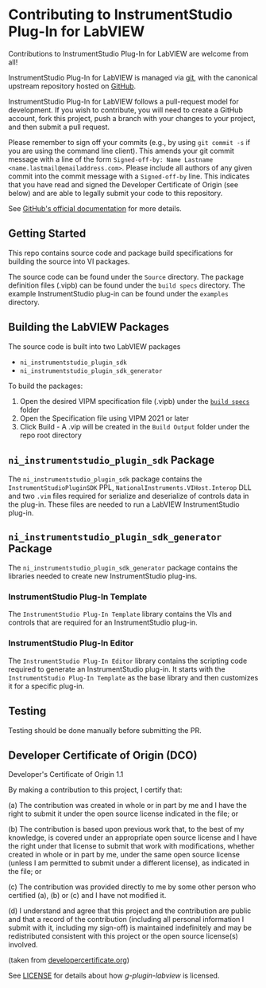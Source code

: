 # Contributing to InstrumentStudio Plug-In for LabVIEW

Contributions to InstrumentStudio Plug-In for LabVIEW are welcome from all!

InstrumentStudio Plug-In for LabVIEW is managed via [git](https://git-scm.com),
with the canonical upstream repository hosted on
[GitHub](https://github.com/ni/instrumentstudio-plugin-labview).

InstrumentStudio Plug-In for LabVIEW follows a pull-request model for
development.  If you wish to contribute, you will need to create a GitHub
account, fork this project, push a branch with your changes to your project, and
then submit a pull request.

Please remember to sign off your commits (e.g., by using `git commit -s` if you
are using the command line client). This amends your git commit message with a line
of the form `Signed-off-by: Name Lastname <name.lastmail@emailaddress.com>`. Please
include all authors of any given commit into the commit message with a
`Signed-off-by` line. This indicates that you have read and signed the Developer
Certificate of Origin (see below) and are able to legally submit your code to
this repository.

See [GitHub's official documentation](https://help.github.com/articles/using-pull-requests/) for more details.

## Getting Started

This repo contains source code and package build specifications for building the
source into VI packages.

The source code can be found under the `Source` directory. The package
definition files (.vipb) can be found under the `build specs` directory. The
example InstrumentStudio plug-in can be found under the `examples` directory.

## Building the LabVIEW Packages

The source code is built into two LabVIEW packages

* `ni_instrumentstudio_plugin_sdk`
* `ni_instrumentstudio_plugin_sdk_generator`

To build the packages:

1. Open the desired VIPM specification file (.vipb) under the [`build
   specs`](https://github.com/ni/instrumentstudio-plugin-labview/tree/main/build%20specs)
   folder
2. Open the Specification file using VIPM 2021 or later
3. Click Build - A .vip will be created in the `Build Output` folder under the
   repo root directory

## `ni_instrumentstudio_plugin_sdk` Package

The `ni_instrumentstudio_plugin_sdk` package contains the
`InstrumentStudioPluginSDK` PPL, `NationalInstruments.VIHost.Interop` DLL and
two `.vim` files required for serialize and deserialize of controls data in the
plug-in. These files are needed to run a LabVIEW InstrumentStudio plug-in.

## `ni_instrumentstudio_plugin_sdk_generator` Package

The `ni_instrumentstudio_plugin_sdk_generator` package contains the libraries
needed to create new InstrumentStudio plug-ins.

### InstrumentStudio Plug-In Template

The `InstrumentStudio Plug-In Template` library contains the VIs and controls
that are required for an InstrumentStudio plug-in.

### InstrumentStudio Plug-In Editor

The `InstrumentStudio Plug-In Editor` library contains the scripting code
required to generate an InstrumentStudio plug-in. It starts with the
`InstrumentStudio Plug-In Template` as the base library and then customizes it
for a specific plug-in.

## Testing

Testing should be done manually before submitting the PR.

## Developer Certificate of Origin (DCO)

   Developer's Certificate of Origin 1.1

   By making a contribution to this project, I certify that:

   (a) The contribution was created in whole or in part by me and I
       have the right to submit it under the open source license
       indicated in the file; or

   (b) The contribution is based upon previous work that, to the best
       of my knowledge, is covered under an appropriate open source
       license and I have the right under that license to submit that
       work with modifications, whether created in whole or in part
       by me, under the same open source license (unless I am
       permitted to submit under a different license), as indicated
       in the file; or

   (c) The contribution was provided directly to me by some other
       person who certified (a), (b) or (c) and I have not modified
       it.

   (d) I understand and agree that this project and the contribution
       are public and that a record of the contribution (including all
       personal information I submit with it, including my sign-off) is
       maintained indefinitely and may be redistributed consistent with
       this project or the open source license(s) involved.

(taken from [developercertificate.org](https://developercertificate.org/))

See [LICENSE](https://github.com/ni/instrumentstudio-plugin-labview/blob/main/LICENSE)
for details about how *g-plugin-labview* is licensed.
